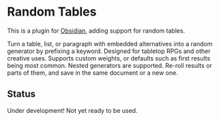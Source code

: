 # Random Tables

This is a plugin for [Obsidian](https://obsidian.md), adding support for random tables.

Turn a table, list, or paragraph with embedded alternatives into a random generator by prefixing a keyword.  Designed for tabletop RPGs and other creative uses.  Supports custom weights, or defaults such as first results being most common. Nested generators are supported. Re-roll results or parts of them, and save in the same document or a new one.

## Status

Under development!  Not yet ready to be used.
